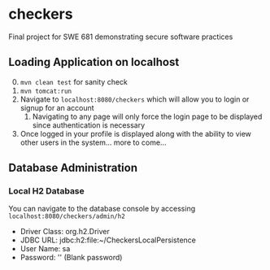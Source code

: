 checkers
========

Final project for SWE 681 demonstrating secure software practices

## Loading Application on localhost ##
0. `mvn clean test` for sanity check
1. `mvn tomcat:run`
2. Navigate to `localhost:8080/checkers` which will allow you to login or signup for an account
	1. Navigating to any page will only force the login page to be displayed since authentication is necessary
3. Once logged in your profile is displayed along with the ability to view other users in the system... more to come...

## Database Administration ##
### Local H2 Database ###
You can navigate to the database console by accessing `localhost:8080/checkers/admin/h2`

* Driver Class: org.h2.Driver
* JDBC URL: jdbc:h2:file:~/CheckersLocalPersistence
* User Name: sa
* Password: '' (Blank password)
